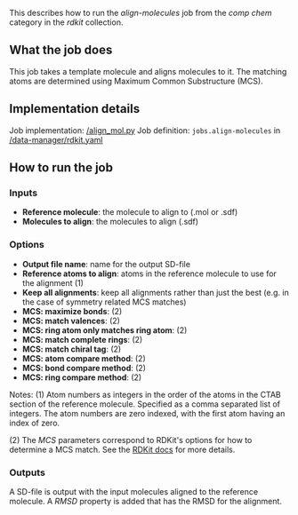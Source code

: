 This describes how to run the *align-molecules* job from the *comp chem* category in the *rdkit* collection.

## What the job does

This job takes a template molecule and aligns molecules to it. The matching atoms are determined using Maximum Common Substructure (MCS).

## Implementation details

Job implementation: [/align_mol.py]()
Job definition: `jobs.align-molecules` in [/data-manager/rdkit.yaml]()

## How to run the job

### Inputs

* **Reference molecule**: the molecule to align to (.mol or .sdf)
* **Molecules to align**: the molecules to align (.sdf)

### Options

* **Output file name**: name for the output SD-file
* **Reference atoms to align**: atoms in the reference molecule to use for the alignment (1)
* **Keep all alignments**: keep all alignments rather than just the best (e.g. in the case of symmetry related MCS matches)
* **MCS: maximize bonds**:  (2)
* **MCS: match valences**: (2)
* **MCS: ring atom only matches ring atom**:  (2)
* **MCS: match complete rings**:  (2)
* **MCS: match chiral tag**:  (2)
* **MCS: atom compare method**: (2)
* **MCS: bond compare method**: (2)
* **MCS: ring compare method**: (2)


Notes:
(1) Atom numbers as integers in the order of the atoms in the CTAB section of the reference molecule. Specified as a comma separated list of integers. The atom numbers are zero indexed, with the first atom having an index of zero.

(2) The *MCS* parameters correspond to RDKit's options for how to determine a MCS match. See the 
[RDKit docs](http://rdkit.org/docs/source/rdkit.Chem.rdFMCS.html?highlight=findmcs#rdkit.Chem.rdFMCS.FindMCS) for more details.

### Outputs

A SD-file is output with the input molecules aligned to the reference molecule. A *RMSD* property is added that has the RMSD for the alignment.